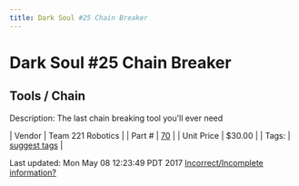 ```yaml
---
title: Dark Soul #25 Chain Breaker
---
```


# Dark Soul #25 Chain Breaker
## Tools / Chain
Description: 	The last chain breaking tool you'll ever need 

| Vendor | Team 221 Robotics | 
| Part # | [70](http://www.team221.com/viewproduct.php?id=70) | 
| Unit Price | $30.00 | 
| Tags: | [suggest tags](https://docs.google.com/forms/d/e/1FAIpQLSeWyY8v3RgOty-MyWmh9U0iivNYN_molChYyS-0U-o-kOAv_g/viewform) | 

Last updated: Mon May 08 12:23:49 PDT 2017
 [Incorrect/Incomplete information?](https://docs.google.com/forms/d/e/1FAIpQLSeWyY8v3RgOty-MyWmh9U0iivNYN_molChYyS-0U-o-kOAv_g/viewform)